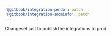 ```yaml
---
'@gitbook/integration-pendo': patch
'@gitbook/integration-zoominfo': patch
---
```


Changeset just to publish the integrations to prod
